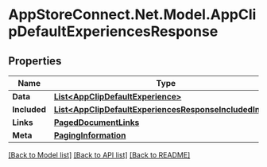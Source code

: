 # AppStoreConnect.Net.Model.AppClipDefaultExperiencesResponse

## Properties

Name | Type | Description | Notes
------------ | ------------- | ------------- | -------------
**Data** | [**List&lt;AppClipDefaultExperience&gt;**](AppClipDefaultExperience.md) |  | 
**Included** | [**List&lt;AppClipDefaultExperiencesResponseIncludedInner&gt;**](AppClipDefaultExperiencesResponseIncludedInner.md) |  | [optional] 
**Links** | [**PagedDocumentLinks**](PagedDocumentLinks.md) |  | 
**Meta** | [**PagingInformation**](PagingInformation.md) |  | [optional] 

[[Back to Model list]](../README.md#documentation-for-models) [[Back to API list]](../README.md#documentation-for-api-endpoints) [[Back to README]](../README.md)

